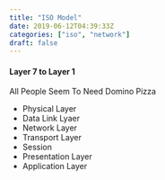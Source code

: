 ```yaml
---
title: "ISO Model"
date: 2019-06-12T04:39:33Z
categories: ["iso", "network"]
draft: false
---
```


#### Layer 7 to Layer 1 
All People Seem To Need Domino Pizza

* Physical Layer 
* Data Link Lyaer
* Network Layer
* Transport Layer
* Session
* Presentation Layer
* Application Layer